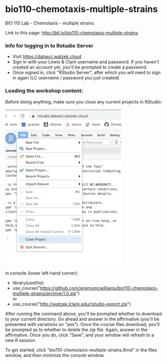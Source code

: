 # bio110-chemotaxis-multiple-strains

BIO 110 Lab - Chemotaxis - multiple strains


Link to this page: http://bit.ly/bio110-chemotaxis-multiple-strains

### Info for logging in to Rstudio Server

* Visit <a href='https://datasci.watzek.cloud' target='_blank'>https://datasci.watzek.cloud</a>
* Sign in with your Lewis & Clark username and password. If you haven't created an account yet, you'll be prompted to create a password.
* Once signed in, click "RStudio Server", after which you will need to sign in again (LC username / password you just created)


### Loading the workshop content:

Before doing anything, make sure you close any current projects in RStudio:

![close project](close-project.png "Close Project")


in console (lower left-hand corner):
* library(usethis)
* use_course("https://github.com/jeremymcwilliams/bio110-chemotaxis-multiple-strains/archive/1.0.zip")
<br>or
* use_course("http://watzek.lclark.edu/rstudio-export.zip")

After running the command above, you'll be prompted whether to download to your current directory. Go ahead and answer in the affirmative (you'll be presented with variations on "yes"). Once the course files download, you'll be prompted as to whether to delete the zip file. Again, answer in the affirmative. Once you do, click "Save", and your window will refresh to a new R session.  

To get started, click "bio110-chemotaxis-multiple-strains.Rmd" in the files window, and then minimize the console window. 
